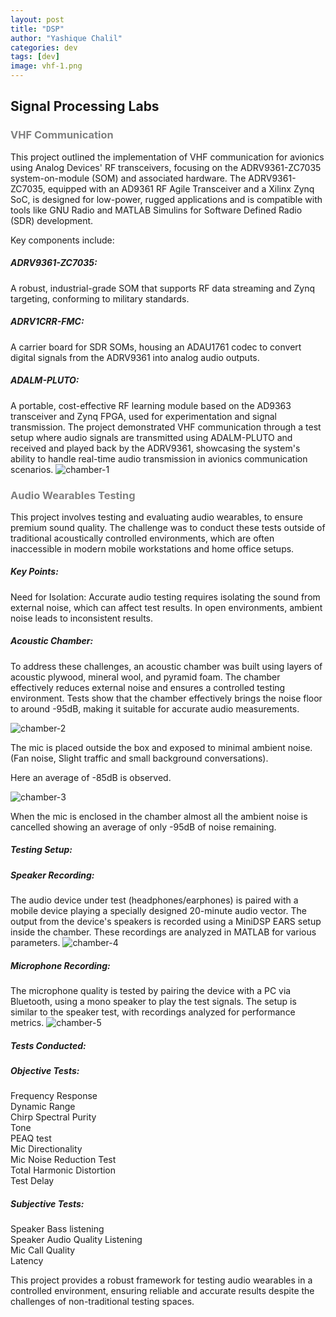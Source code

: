 ```yaml
---
layout: post
title: "DSP"
author: "Yashique Chalil"
categories: dev
tags: [dev]
image: vhf-1.png
---
```


## Signal Processing Labs  
<h3 style="color: gray;">VHF Communication</h3>


This project outlined the implementation of VHF communication for avionics using Analog Devices' RF transceivers, focusing on the ADRV9361-ZC7035 system-on-module (SOM) and associated hardware. The ADRV9361-ZC7035, equipped with an AD9361 RF Agile Transceiver and a Xilinx Zynq SoC, is designed for low-power, rugged applications and is compatible with tools like GNU Radio and MATLAB Simulins for Software Defined Radio (SDR) development.

Key components include:

<h5>ADRV9361-ZC7035:</h5> A robust, industrial-grade SOM that supports RF data streaming and Zynq targeting, conforming to military standards.
<h5>ADRV1CRR-FMC: </h5> A carrier board for SDR SOMs, housing an ADAU1761 codec to convert digital signals from the ADRV9361 into analog audio outputs.
<h5>ADALM-PLUTO: </h5> A portable, cost-effective RF learning module based on the AD9363 transceiver and Zynq FPGA, used for experimentation and signal transmission.
The project demonstrated VHF communication through a test setup where audio signals are transmitted using ADALM-PLUTO and received and played back by the ADRV9361, showcasing the system's ability to handle real-time audio transmission in avionics communication scenarios.

<img src="{{ site.github.url }}/assets/img/chamber-1.jpg" alt="chamber-1">

<h3 style="color: gray;">Audio Wearables Testing </h3>

This project involves testing and evaluating audio wearables, to ensure premium sound quality. The challenge was to conduct these tests outside of traditional acoustically controlled environments, which are often inaccessible in modern mobile workstations and home office setups.

<h5>Key Points:</h5>
Need for Isolation: Accurate audio testing requires isolating the sound from external noise, which can affect test results. In open environments, ambient noise leads to inconsistent results.

<h5>Acoustic Chamber:</h5>

To address these challenges, an acoustic chamber was built using layers of acoustic plywood, mineral wool, and pyramid foam.
The chamber effectively reduces external noise and ensures a controlled testing environment.
Tests show that the chamber effectively brings the noise floor to around -95dB, making it suitable for accurate audio measurements.

<img src="{{ site.github.url }}/assets/img/ambient out.gif" alt="chamber-2">  

The mic is placed outside the box and exposed to minimal ambient noise. (Fan noise, Slight
traffic and small background conversations).

Here an average of  -85dB is observed.

<img src="{{ site.github.url }}/assets/img/ambient in.gif" alt="chamber-3">

When the mic is enclosed in the chamber almost all the ambient noise is cancelled showing
an average of only  -95dB of noise remaining.


<h5>Testing Setup: </h5>

<h5>Speaker Recording:</h5> The audio device under test (headphones/earphones) is paired with a mobile device playing a specially designed 20-minute audio vector. The output from the device's speakers is recorded using a MiniDSP EARS setup inside the chamber. These recordings are analyzed in MATLAB for various parameters.

<img src="{{ site.github.url }}/assets/img/speakertest.png" alt="chamber-4">

<h5>Microphone Recording: </h5>The microphone quality is tested by pairing the device with a PC via Bluetooth, using a mono speaker to play the test signals. The setup is similar to the speaker test, with recordings analyzed for performance metrics.

<img src="{{ site.github.url }}/assets/img/mictest.png" alt="chamber-5">

<h5>Tests Conducted: </h5>

<h5>Objective Tests: </h5>
Frequency Response <br>
Dynamic Range<br>
Chirp Spectral Purity<br>
Tone<br>
PEAQ test<br>
Mic Directionality<br>
Mic Noise Reduction Test<br>
Total Harmonic Distortion<br>
Test Delay<br>
<h5>Subjective Tests: </h5>
Speaker Bass listening<br>
Speaker Audio Quality Listening<br>
Mic Call Quality<br>
Latency<br>


This project provides a robust framework for testing audio wearables in a controlled environment, ensuring reliable and accurate results despite the challenges of non-traditional testing spaces.






